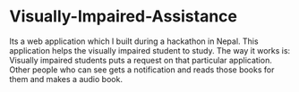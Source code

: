 # Visually-Impaired-Assistance
Its a web application which I built during a hackathon in Nepal. This application helps the visually impaired student to study. The way it works is: Visually impaired students  puts a request on that particular application. Other people who can see gets a notification and reads those books for them and makes a audio book. 
